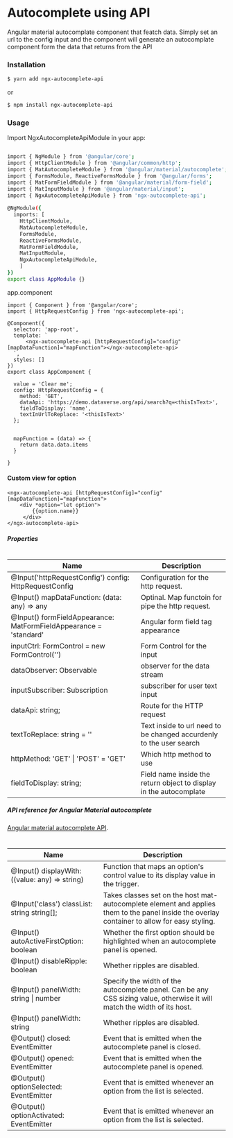 # Autocomplete using API
Angular material autocomplate component that featch data.
Simply set an url to the config input and the component will generate an autocomplate component form the data that returns from the API


### Installation
```sh
$ yarn add ngx-autocomplete-api
```
or 
```sh
$ npm install ngx-autocomplete-api
```

### Usage  
Import NgxAutocompleteApiModule in your app:
```sh

import { NgModule } from '@angular/core';
import { HttpClientModule } from '@angular/common/http';
import { MatAutocompleteModule } from '@angular/material/autocomplete';
import { FormsModule, ReactiveFormsModule } from '@angular/forms';
import { MatFormFieldModule } from '@angular/material/form-field';
import { MatInputModule } from '@angular/material/input';
import { NgxAutocompleteApiModule } from 'ngx-autocomplete-api';
 
@NgModule({
  imports: [
    HttpClientModule,
    MatAutocompleteModule,
    FormsModule,
    ReactiveFormsModule,
    MatFormFieldModule,
    MatInputModule,
    NgxAutocompleteApiModule,
    ]
})
export class AppModule {}
```
app.component
```
import { Component } from '@angular/core';
import { HttpRequestConfig } from 'ngx-autocomplete-api';

@Component({
  selector: 'app-root',
  template: `
      <ngx-autocomplete-api [httpRequestConfig]="config" [mapDataFunction]="mapFunction"></ngx-autocomplete-api>
  `,
  styles: []
})
export class AppComponent {

  value = 'Clear me';
  config: HttpRequestConfig = {
    method: 'GET',
    dataApi: 'https://demo.dataverse.org/api/search?q=<thisIsText>',
    fieldToDisplay: 'name',
    textInUrlToReplace: '<thisIsText>'
  };
  

  mapFunction = (data) => {
    return data.data.items
  }

}

```
#### Custom view for option
```
<ngx-autocomplete-api [httpRequestConfig]="config" [mapDataFunction]="mapFunction">
    <div *option="let option">
        {{option.name}}
     </div>
</ngx-autocomplete-api>
```




##### Properties
#
| Name | Description |
| ------ | ------ |
| @Input('httpRequestConfig') config: HttpRequestConfig | Configuration for the http request. |
| @Input() mapDataFunction: (data: any) => any | Optinal. Map functoin for pipe the http request. |
| @Input() formFieldAppearance: MatFormFieldAppearance = 'standard' | Angular form field tag appearance |
| inputCtrl: FormControl = new FormControl('') | Form Control for the input |
| dataObserver: Observable<any> | observer for the data stream |
| inputSubscriber: Subscription | subscriber for user text input |
| dataApi: string;|Route for the HTTP request|
|textToReplace: string = '<textToReplace>'|Text inside to url need to be changed accurdenly to the user search|
|httpMethod: 'GET' \| 'POST' = 'GET'|  Which http method to use|
|fieldToDisplay: string;|Field name inside the return object to display in the autocomplate|


  
  
##### API reference for Angular Material autocomplete
[Angular material autocomplete API](https://material.angular.io/components/autocomplete/api).

#
| Name | Description |
| ------ | ------ |
| @Input() displayWith: ((value: any) => string) | Function that maps an option's control value to its display value in the trigger. |
| @Input('class') classList: string string[]; | Takes classes set on the host mat-autocomplete element and applies them to the panel inside the overlay container to allow for easy styling. |
| @Input() autoActiveFirstOption: boolean | Whether the first option should be highlighted when an autocomplete panel is opened. |
  | @Input() disableRipple: boolean | Whether ripples are disabled.|
  | @Input() panelWidth: string \| number | Specify the width of the autocomplete panel. Can be any CSS sizing value, otherwise it will match the width of its host.|
  | @Input() panelWidth: string | Whether ripples are disabled.|
  | @Output() closed: EventEmitter<void> | Event that is emitted when the autocomplete panel is closed.|
  | @Output() opened: EventEmitter<void> | Event that is emitted when the autocomplete panel is opened.|
  | @Output() optionSelected: EventEmitter<MatAutocompleteSelectedEvent> | Event that is emitted whenever an option from the list is selected.|
   | @Output() optionActivated: EventEmitter<MatAutocompleteActivatedEvent> | Event that is emitted whenever an option from the list is selected.|
  
